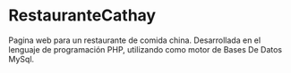 # RestauranteCathay
Pagina web para un restaurante de comida china. Desarrollada en el lenguaje de programación PHP, utilizando como motor de Bases De Datos MySql.
